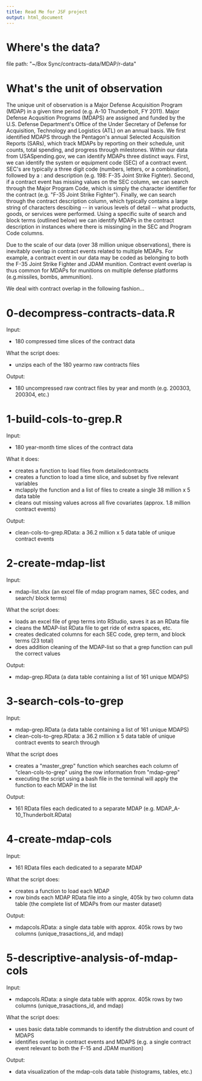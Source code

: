 ```yaml
---
title: Read Me for JSF project
output: html_document
---
```


# Where's the data?
file path: "~/Box Sync/contracts-data/MDAP/r-data"

# What's the unit of observation

The unique unit of observation is a Major Defense Acquisition Program (MDAP) in a given time period (e.g. A-10 Thunderbolt, FY 2011). Major Defense Acqusition Programs (MDAPS) are assigned and funded by the U.S. Defense Department's Office of the Under Secretary of Defense for Acquisition, Technology and Logistics (ATL) on an annual basis. We first identified MDAPS through the Pentagon's annual Selected Acquisition Reports (SARs), which track MDAPs by reporting on their schedule, unit counts, total spending, and progress through milestones. Within our data from USASpending.gov, we can identify MDAPs three distinct ways.  First, we can identify the system or equipment code (SEC) of a contract event. SEC's are typically a three digit code (numbers, letters, or a combination), followed by a : and description (e.g. 198: F-35 Joint Strike Fighter). Second, if a contract event has missing values on the SEC column, we can search through the Major Program Code, which is simply the character identifier for the contract (e.g. "F-35 Joint Strike Fighter"). Finally, we can search through the contract description column, which typically contains a large string of characters descibing -- in various levels of detail -- what products, goods, or services were performed. Using a specific suite of search and block terms (outlined below) we can identify MDAPs in the contract description in instances where there is missinging in the SEC and Program Code columns.

Due to the scale of our data (over 38 million unique observations), there is inevitably overlap in contract events related to multiple MDAPs. For example, a contract event in our data may be coded as belonging to both the F-35 Joint Strike Fighter and JDAM munition.  Contract event overlap is thus common for MDAPs for munitions on multiple defense platforms (e.g.missiles, bombs, ammunition). 

We deal with contract overlap in the following fashion...

# 0-decompress-contracts-data.R

Input:
- 180 compressed time slices of the contract data

What the script does:
- unzips each of the 180 yearmo raw contracts files

Output:
- 180 uncompressed raw contract files by year and month (e.g. 200303, 200304, etc.)

# 1-build-cols-to-grep.R

Input:
- 180 year-month time slices of the contract data

What it does:
 - creates a function to load files from detailedcontracts
 - creates a function to load a time slice, and subset by five relevant variables
 - mclapply the function and a list of files to create a single 38 million x 5 data table
 - cleans out missing values across all five covariates (approx. 1.8 million contract events)

 
Output:
- clean-cols-to-grep.RData: a 36.2 million x 5 data table of unique contract events


# 2-create-mdap-list

Input:
- mdap-list.xlsx (an excel file of mdap program names, SEC codes, and search/ block terms)


What the script does:
- loads an excel file of grep terms into RStudio, saves it as an RData file
- cleans the MDAP-list RData file to get ride of extra spaces, etc.
- creates dedicated columns for each SEC code, grep term, and block terms (23 total)
- does addition cleaning of the MDAP-list so that a grep function can pull the correct values

Output:
- mdap-grep.RData (a data table containing a list of 161 unique MDAPS)

# 3-search-cols-to-grep

Input:
- mdap-grep.RData (a data table containing a list of 161 unique MDAPS)
- clean-cols-to-grep.RData: a 36.2 million x 5 data table of unique contract events to search through

What the script does
- creates a "master_grep" function which searches each column of "clean-cols-to-grep" using the row information from "mdap-grep"
- executing the script using a bash file in the terminal will apply the function to each MDAP in the list

Output:
- 161 RData files each dedicated to a separate MDAP (e.g. MDAP_A-10_Thunderbolt.RData)


# 4-create-mdap-cols

Input:
- 161 RData files each dedicated to a separate MDAP 

What the script does:
- creates a function to load each MDAP
- row binds each MDAP RData file into a single, 405k by two column data table (the complete list of MDAPs from our master dataset)

Output:
- mdapcols.RData: a single data table with approx. 405k rows by two columns (unique_trasactions_id, and mdap)

# 5-descriptive-analysis-of-mdap-cols

Input:
- mdapcols.RData: a single data table with approx. 405k rows by two columns (unique_trasactions_id, and mdap)

What the script does:
- uses basic data.table commands to identify the distrubtion and count of MDAPS
- identifies overlap in contract events and MDAPS (e.g. a single contract event relevant to both the F-15 and JDAM munition)

Output:
- data visualization of the mdap-cols data table (histograms, tables, etc.)
